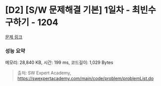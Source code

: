 # [D2] [S/W 문제해결 기본] 1일차 - 최빈수 구하기 - 1204 

[문제 링크](https://swexpertacademy.com/main/code/problem/problemDetail.do?contestProbId=AV13zo1KAAACFAYh) 

### 성능 요약

메모리: 28,840 KB, 시간: 199 ms, 코드길이: 1,029 Bytes



> 출처: SW Expert Academy, https://swexpertacademy.com/main/code/problem/problemList.do